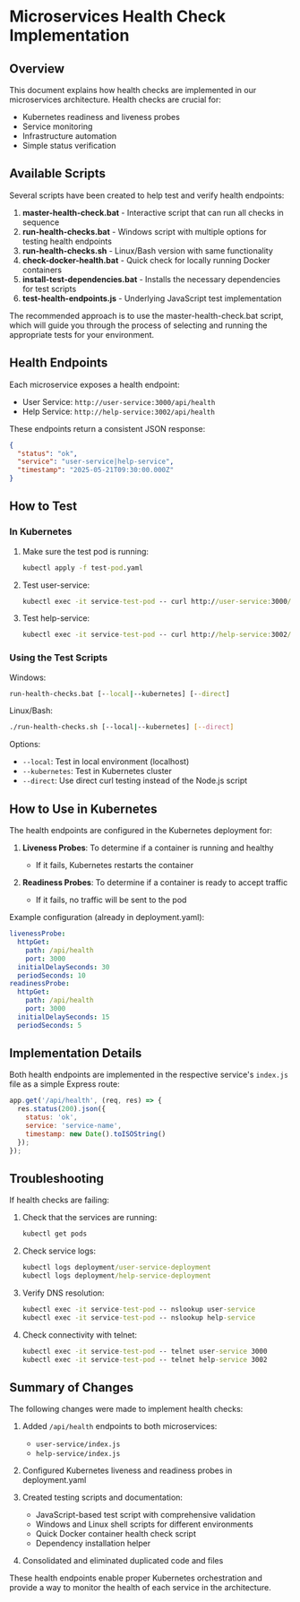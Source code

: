 # Microservices Health Check Implementation

## Overview

This document explains how health checks are implemented in our microservices architecture. Health checks are crucial for:

- Kubernetes readiness and liveness probes
- Service monitoring
- Infrastructure automation
- Simple status verification

## Available Scripts

Several scripts have been created to help test and verify health endpoints:

1. **master-health-check.bat** - Interactive script that can run all checks in sequence
2. **run-health-checks.bat** - Windows script with multiple options for testing health endpoints
3. **run-health-checks.sh** - Linux/Bash version with same functionality
4. **check-docker-health.bat** - Quick check for locally running Docker containers
5. **install-test-dependencies.bat** - Installs the necessary dependencies for test scripts
6. **test-health-endpoints.js** - Underlying JavaScript test implementation

The recommended approach is to use the master-health-check.bat script, which will guide you through the process of selecting and running the appropriate tests for your environment.

## Health Endpoints

Each microservice exposes a health endpoint:

- User Service: `http://user-service:3000/api/health`
- Help Service: `http://help-service:3002/api/health`

These endpoints return a consistent JSON response:

```json
{
  "status": "ok",
  "service": "user-service|help-service",
  "timestamp": "2025-05-21T09:30:00.000Z"
}
```

## How to Test

### In Kubernetes

1. Make sure the test pod is running:
   ```cmd
   kubectl apply -f test-pod.yaml
   ```

2. Test user-service:
   ```cmd
   kubectl exec -it service-test-pod -- curl http://user-service:3000/api/health
   ```

3. Test help-service:
   ```cmd
   kubectl exec -it service-test-pod -- curl http://help-service:3002/api/health
   ```

### Using the Test Scripts

Windows:
```cmd
run-health-checks.bat [--local|--kubernetes] [--direct]
```

Linux/Bash:
```bash
./run-health-checks.sh [--local|--kubernetes] [--direct]
```

Options:
- `--local`: Test in local environment (localhost)
- `--kubernetes`: Test in Kubernetes cluster
- `--direct`: Use direct curl testing instead of the Node.js script

## How to Use in Kubernetes

The health endpoints are configured in the Kubernetes deployment for:

1. **Liveness Probes**: To determine if a container is running and healthy
   - If it fails, Kubernetes restarts the container

2. **Readiness Probes**: To determine if a container is ready to accept traffic
   - If it fails, no traffic will be sent to the pod

Example configuration (already in deployment.yaml):

```yaml
livenessProbe:
  httpGet:
    path: /api/health
    port: 3000
  initialDelaySeconds: 30
  periodSeconds: 10
readinessProbe:
  httpGet:
    path: /api/health
    port: 3000
  initialDelaySeconds: 15
  periodSeconds: 5
```

## Implementation Details

Both health endpoints are implemented in the respective service's `index.js` file as a simple Express route:

```javascript
app.get('/api/health', (req, res) => {
  res.status(200).json({
    status: 'ok',
    service: 'service-name',
    timestamp: new Date().toISOString()
  });
});
```

## Troubleshooting

If health checks are failing:

1. Check that the services are running:
   ```cmd
   kubectl get pods
   ```

2. Check service logs:
   ```cmd
   kubectl logs deployment/user-service-deployment
   kubectl logs deployment/help-service-deployment
   ```

3. Verify DNS resolution:
   ```cmd
   kubectl exec -it service-test-pod -- nslookup user-service
   kubectl exec -it service-test-pod -- nslookup help-service
   ```

4. Check connectivity with telnet:
   ```cmd
   kubectl exec -it service-test-pod -- telnet user-service 3000
   kubectl exec -it service-test-pod -- telnet help-service 3002
   ```

## Summary of Changes

The following changes were made to implement health checks:

1. Added `/api/health` endpoints to both microservices:
   - `user-service/index.js`
   - `help-service/index.js`

2. Configured Kubernetes liveness and readiness probes in deployment.yaml

3. Created testing scripts and documentation:
   - JavaScript-based test script with comprehensive validation
   - Windows and Linux shell scripts for different environments
   - Quick Docker container health check script
   - Dependency installation helper

4. Consolidated and eliminated duplicated code and files

These health endpoints enable proper Kubernetes orchestration and provide a way to monitor the health of each service in the architecture.
